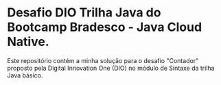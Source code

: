 # Desafio DIO Trilha Java do Bootcamp Bradesco - Java Cloud Native.

Este repositório contém a minha solução para o desafio "Contador" proposto pela Digital Innovation One (DIO) no módulo de Sintaxe da trilha Java básico.
